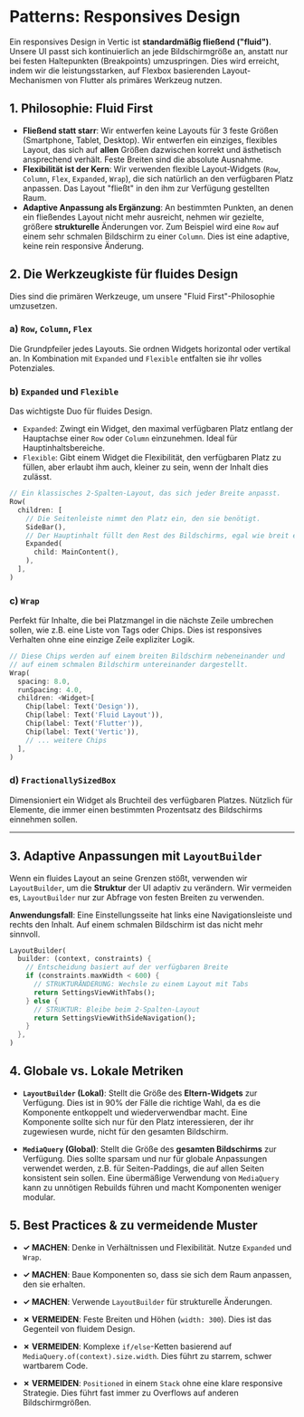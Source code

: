 # Patterns: Responsives Design

Ein responsives Design in Vertic ist **standardmäßig fließend ("fluid")**. Unsere UI passt sich kontinuierlich an jede Bildschirmgröße an, anstatt nur bei festen Haltepunkten (Breakpoints) umzuspringen. Dies wird erreicht, indem wir die leistungsstarken, auf Flexbox basierenden Layout-Mechanismen von Flutter als primäres Werkzeug nutzen.

## 1. Philosophie: Fluid First

*   **Fließend statt starr**: Wir entwerfen keine Layouts für 3 feste Größen (Smartphone, Tablet, Desktop). Wir entwerfen ein einziges, flexibles Layout, das sich auf **allen** Größen dazwischen korrekt und ästhetisch ansprechend verhält. Feste Breiten sind die absolute Ausnahme.
*   **Flexibilität ist der Kern**: Wir verwenden flexible Layout-Widgets (`Row`, `Column`, `Flex`, `Expanded`, `Wrap`), die sich natürlich an den verfügbaren Platz anpassen. Das Layout "fließt" in den ihm zur Verfügung gestellten Raum.
*   **Adaptive Anpassung als Ergänzung**: An bestimmten Punkten, an denen ein fließendes Layout nicht mehr ausreicht, nehmen wir gezielte, größere **strukturelle** Änderungen vor. Zum Beispiel wird eine `Row` auf einem sehr schmalen Bildschirm zu einer `Column`. Dies ist eine adaptive, keine rein responsive Änderung.

## 2. Die Werkzeugkiste für fluides Design

Dies sind die primären Werkzeuge, um unsere "Fluid First"-Philosophie umzusetzen.

### a) `Row`, `Column`, `Flex`
Die Grundpfeiler jedes Layouts. Sie ordnen Widgets horizontal oder vertikal an. In Kombination mit `Expanded` und `Flexible` entfalten sie ihr volles Potenziales.

### b) `Expanded` und `Flexible`
Das wichtigste Duo für fluides Design.
*   `Expanded`: Zwingt ein Widget, den maximal verfügbaren Platz entlang der Hauptachse einer `Row` oder `Column` einzunehmen. Ideal für Hauptinhaltsbereiche.
*   `Flexible`: Gibt einem Widget die Flexibilität, den verfügbaren Platz zu füllen, aber erlaubt ihm auch, kleiner zu sein, wenn der Inhalt dies zulässt.

```dart
// Ein klassisches 2-Spalten-Layout, das sich jeder Breite anpasst.
Row(
  children: [
    // Die Seitenleiste nimmt den Platz ein, den sie benötigt.
    SideBar(), 
    // Der Hauptinhalt füllt den Rest des Bildschirms, egal wie breit er ist.
    Expanded(
      child: MainContent(),
    ),
  ],
)
```

### c) `Wrap`
Perfekt für Inhalte, die bei Platzmangel in die nächste Zeile umbrechen sollen, wie z.B. eine Liste von Tags oder Chips. Dies ist responsives Verhalten ohne eine einzige Zeile expliziter Logik.

```dart
// Diese Chips werden auf einem breiten Bildschirm nebeneinander und
// auf einem schmalen Bildschirm untereinander dargestellt.
Wrap(
  spacing: 8.0,
  runSpacing: 4.0,
  children: <Widget>[
    Chip(label: Text('Design')),
    Chip(label: Text('Fluid Layout')),
    Chip(label: Text('Flutter')),
    Chip(label: Text('Vertic')),
    // ... weitere Chips
  ],
)
```

### d) `FractionallySizedBox`
Dimensioniert ein Widget als Bruchteil des verfügbaren Platzes. Nützlich für Elemente, die immer einen bestimmten Prozentsatz des Bildschirms einnehmen sollen.

---

## 3. Adaptive Anpassungen mit `LayoutBuilder`

Wenn ein fluides Layout an seine Grenzen stößt, verwenden wir `LayoutBuilder`, um die **Struktur** der UI adaptiv zu verändern. Wir vermeiden es, `LayoutBuilder` nur zur Abfrage von festen Breiten zu verwenden.

**Anwendungsfall**: Eine Einstellungsseite hat links eine Navigationsleiste und rechts den Inhalt. Auf einem schmalen Bildschirm ist das nicht mehr sinnvoll.

```dart
LayoutBuilder(
  builder: (context, constraints) {
    // Entscheidung basiert auf der verfügbaren Breite
    if (constraints.maxWidth < 600) {
      // STRUKTURÄNDERUNG: Wechsle zu einem Layout mit Tabs
      return SettingsViewWithTabs();
    } else {
      // STRUKTUR: Bleibe beim 2-Spalten-Layout
      return SettingsViewWithSideNavigation();
    }
  },
)
```

## 4. Globale vs. Lokale Metriken

*   **`LayoutBuilder` (Lokal)**: Stellt die Größe des **Eltern-Widgets** zur Verfügung. Dies ist in 90% der Fälle die richtige Wahl, da es die Komponente entkoppelt und wiederverwendbar macht. Eine Komponente sollte sich nur für den Platz interessieren, der ihr zugewiesen wurde, nicht für den gesamten Bildschirm.

*   **`MediaQuery` (Global)**: Stellt die Größe des **gesamten Bildschirms** zur Verfügung. Dies sollte sparsam und nur für globale Anpassungen verwendet werden, z.B. für Seiten-Paddings, die auf allen Seiten konsistent sein sollen. Eine übermäßige Verwendung von `MediaQuery` kann zu unnötigen Rebuilds führen und macht Komponenten weniger modular.

## 5. Best Practices & zu vermeidende Muster

*   **✓ MACHEN**: Denke in Verhältnissen und Flexibilität. Nutze `Expanded` und `Wrap`.
*   **✓ MACHEN**: Baue Komponenten so, dass sie sich dem Raum anpassen, den sie erhalten.
*   **✓ MACHEN**: Verwende `LayoutBuilder` für strukturelle Änderungen.

*   **✗ VERMEIDEN**: Feste Breiten und Höhen (`width: 300`). Dies ist das Gegenteil von fluidem Design.
*   **✗ VERMEIDEN**: Komplexe `if/else`-Ketten basierend auf `MediaQuery.of(context).size.width`. Dies führt zu starrem, schwer wartbarem Code.
*   **✗ VERMEIDEN**: `Positioned` in einem `Stack` ohne eine klare responsive Strategie. Dies führt fast immer zu Overflows auf anderen Bildschirmgrößen. 
